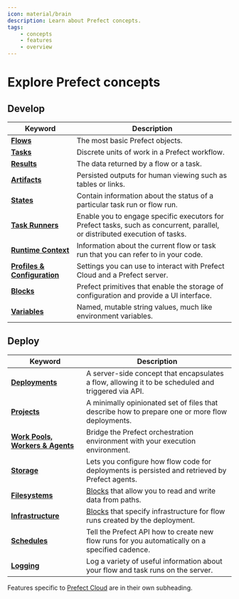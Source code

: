 ```yaml
---
icon: material/brain
description: Learn about Prefect concepts.
tags:
    - concepts
    - features
    - overview
---
```


# Explore Prefect concepts

## Develop

| Keyword                                     | Description                                                                                                                                                                        |
| ------------------------------------------- | ---------------------------------------------------------------------------------------------------------------------------------------------------------------------------------- |
| __[Flows](flows.md)__                       | The most basic Prefect objects.                                                                                                                                                    |
| __[Tasks](tasks.md)__                       | Discrete units of work in a Prefect workflow.                                                                                                                                      |
| __[Results](results.md)__                   | The data returned by a flow or a task.                                                                                                                                             |
| __[Artifacts](artifacts.md)__               | Persisted outputs for human viewing such as tables or links.                                                                                                                       |
| __[States](states.md)__                     | Contain information about the status of a particular task run or flow run.                                                                                                         |
| __[Task Runners](task-runners.md)__         | Enable you to engage specific executors for Prefect tasks, such as concurrent, parallel, or distributed execution of tasks.                                                    |
| __[Runtime Context](runtime-context.md)__   | Information about the current flow or task run that you can refer to in your code.        |
| __[Profiles & Configuration](settings.md)__ | Settings you can use to interact with Prefect Cloud and a Prefect server.                                                                                                                                               |
| __[Blocks](blocks.md)__                     | Prefect primitives that enable the storage of configuration and provide a UI interface.                                       |
| __[Variables](variables.md)__               | Named, mutable string values, much like environment variables. |

## Deploy
| Keyword                                           | Description                                                                                           |
| ------------------------------------------------- | ----------------------------------------------------------------------------------------------------- |
| __[Deployments](deployments.md)__                 | A server-side concept that encapsulates a flow, allowing it to be scheduled and triggered via API. |
| __[Projects](projects.md)__                       | A minimally opinionated set of files that describe how to prepare one or more flow deployments.    |
| __[Work Pools, Workers & Agents](work-pools.md)__ | Bridge the Prefect orchestration environment with your execution environment.                          |
| __[Storage](storage.md)__                         | Lets you configure how flow code for deployments is persisted and retrieved by Prefect agents.        |
| __[Filesystems](filesystems.md)__                 | [Blocks](/concepts/blocks/) that allow you to read and write data from paths.                         |
| __[Infrastructure](infrastructure.md)__           | [Blocks](/concepts/blocks/) that specify infrastructure for flow runs created by the deployment.              |
| __[Schedules](schedules.md)__                     | Tell the Prefect API how to create new flow runs for you automatically on a specified cadence.        |
| __[Logging](logs.md)__                            | Log a variety of useful information about your flow and task runs on the server.                      |

Features specific to [Prefect Cloud](../cloud/) are in their own subheading.
